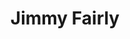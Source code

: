 ---
title: "Jimmy Fairly"
url: /paris/jimmy-fairly-rue-du-faubourg-saint-antoine/
shop: opticien
---